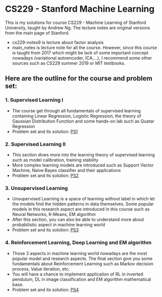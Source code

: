 # CS229 - Stanford Machine Learning

This is my solutions for course CS229 - Machine Learning of Stanford University, taught by Andrew Ng. The lecture notes are original versions from 
the main page of Stanford. 
- cs229-notes9 is lecture about factor analysis
- main_notes is lecture note for all the course. However, since this course is taught from 2017 which might be lack of some important concept nowadays
(variational autoencoder, ICA,...), I recommend some other sources such as CS229 summer 2019 or MIT textbooks.

## Here are the outline for the course and problem set:

### 1. Supervised Learning I
- The course get through all fundamentals of supervised learning containing Linear Regression, Logistic Regression, the theory of Gaussian Distribution
Function and some hands-on lab such as Quatar Regression
- Problem set and its solution: [PS1](https://github.com/nmduonggg/ML-CS229/tree/master/Problem%20Set%201)

### 2. Supervised Learning II
- This section dives more into the learning theory of supervised learning such as model calibration, training stability
- More complex learning models are introduced such as Support Vector Machine, Naive Bayes classifier and their applications
- Problem set and its solution: [PS2](https://github.com/nmduonggg/ML-CS229/tree/master/Problem%20Set%202)

### 3. Unsupervised Learning
- Unsupervised Learning is a space of learning without label in which let the models find the hidden patterns in data themselves. Some popular models
in this research aspect are introduced in this course such as Neural Networks, K-Means, EM algorithm
- After this section, you can also be able to understand more about probabilistic aspect in machine learning world
- Problem set and its solution: [PS3](https://github.com/nmduonggg/ML-CS229/tree/master/Problem%20Set%203)

### 4. Reinforcement Learning, Deep Learning and EM algorithm
- Those 3 aspects in machine learning world nowadays are the most popular model and research aspects. The final section give you some fundamentals about
Reinforcement Learning such as Markov decision process, Value iteration, etc.
- You will have a chance to implement application of RL in inverted pendulum, DL in image classification and EM algorithm mathematical base.
- Problem set and its solution: [PS4](https://github.com/nmduonggg/ML-CS229/tree/master/Problem%20Set%204)
